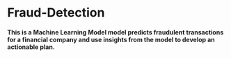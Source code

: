 # Fraud-Detection

####  This is a Machine Learning Model model predicts fraudulent transactions for a financial company and use insights from the model to develop an actionable plan.
